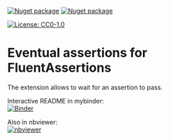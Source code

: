 [![Nuget package](https://img.shields.io/nuget/v/mazharenko.FluentAssertions.Eventual.svg?label=csharp&logo=nuget)](https://www.nuget.org/packages/mazharenko.FluentAssertions.Eventual/)
[![Nuget package](https://img.shields.io/nuget/v/mazharenko.FluentAssertions.Eventual.FSharp.svg?label=fsharp&logo=nuget)](https://www.nuget.org/packages/mazharenko.FluentAssertions.Eventual.FSharp/)

[![License: CC0-1.0](https://img.shields.io/badge/License-CC0_1.0-lightgrey.svg)](LICENSE)


# Eventual assertions for FluentAssertions

The extension allows to wait for an assertion to pass.

Interactive README in mybinder:\
[![Binder](https://mybinder.org/badge_logo.svg)](https://mybinder.org/v2/gh/mazharenko/FluentAssertions.Eventual/HEAD?urlpath=lab/tree/README.ipynb)

Also in nbviewer:\
[![nbviewer](https://raw.githubusercontent.com/jupyter/design/master/logos/Badges/nbviewer_badge.svg)](https://nbviewer.org/github/mazharenko/FluentAssertions.Eventual/tree/HEAD/docs/README.ipynb)
